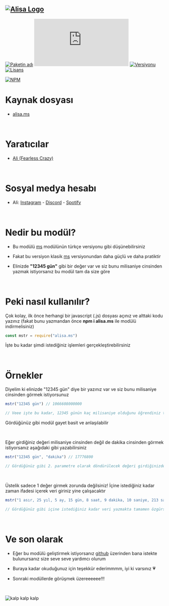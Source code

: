 ## [![Alisa Logo](https://i.hizliresim.com/aug2sp9.png)](https://www.npmjs.com/package/alisa.ms/)


[![Paketin adı](https://img.shields.io/badge/Paketin%20adı-ms--tr-red)](https://www.npmjs.com/package/alisa.ms/)
[![Paket boyutu](https://img.shields.io/bundlephobia/min/alisa.ms?label=Paketin%20boyutu)](https://www.npmjs.com/package/alisa.ms/)
[![Versiyonu](https://img.shields.io/npm/v/alisa.ms.svg?label=Paketin%20versiyonu)](https://www.npmjs.com/package/alisa.ms/)
[![Lisans](https://img.shields.io/npm/l/alisa.ms.svg?label=Lisans)](https://www.npmjs.com/package/alisa.ms/)

[![NPM](https://nodei.co/npm/alisa.ms.png?downloads=true)](https://www.npmjs.com/package/alisa.ms/)

# Kaynak dosyası

- [alisa.ms](https://github.com/pordarman/alisa.ms)

<br>

# Yaratıcılar

- [Ali (Fearless Crazy)](https://github.com/pordarman)

<br>

# Sosyal medya hesabı

- Ali: [Instagram](https://www.instagram.com/ali.celk/) - [Discord](https://discord.com/users/488839097537003521) - [Spotify](https://open.spotify.com/user/215jixxk4morzgq5mpzsmwwqa?si=41e0583b36f9449b)

<br>

# Nedir bu modül?

- Bu modülü [ms](https://www.npmjs.com/package/ms/) modülünün türkçe versiyonu gibi düşünebilirsiniz

- Fakat bu versiyon klasik [ms](https://www.npmjs.com/package/ms/) versiyonundan daha güçlü ve daha pratiktir

- Elinizde **"12345 gün"** gibi bir değer var ve siz bunu milisaniye cinsinden yazmak istiyorsanız bu modül tam da size göre

<br>

# Peki nasıl kullanılır?

Çok kolay, ilk önce herhangi bir javascript (.js) dosyası açınız ve alttaki kodu yazınız (fakat bunu yazmandan önce **npm i alisa.ms** ile modülü indirmelisiniz)
<br>
```js
const mstr = require("alisa.ms")
```
İşte bu kadar şimdi istediğiniz işlemleri gerçekleştirebilirsiniz

<br>

# Örnekler

Diyelim ki elinizde "12345 gün" diye bir yazınız var ve siz bunu milisaniye cinsinden görmek istiyorsunuz
<br>

```js
mstr("12345 gün") // 1066608000000

// Veee işte bu kadar, 12345 günün kaç milisaniye olduğunu öğrendiniz tebrikleerrr 🎉
```
  
Gördüğünüz gibi modül gayet basit ve anlaşılabilir

<br>

Eğer girdiğiniz değeri milisaniye cinsinden değil de dakika cinsinden görmek istiyorsanız aşağıdaki gibi yazabilirsiniz
```js
mstr("12345 gün", "dakika") // 17776800

// Gördüğünüz gibi 2. parametre olarak döndürülecek değeri girdiğinizde o değer cinsinden döndürür
```

<br>

Üstelik sadece 1 değer girmek zorunda değilsiniz! İçine istediğiniz kadar zaman ifadesi içerek veri giriniz yine çalışacaktır
```js
mstr("1 asır, 25 yıl, 5 ay, 15 gün, 8 saat, 9 dakika, 10 saniye, 213 salise") // 3958985350000

// Gördüğünüz gibi içine istediğiniz kadar veri yazmakta tamamen özgürsünüz!
```

<br>

# Ve son olarak

- Eğer bu modülü geliştirmek istiyorsanız [github](https://github.com/pordarman) üzerinden bana istekte bulunursanız size seve seve yardımcı olurum

- Buraya kadar okuduğunuz için teşekkür ederimmmm, iyi ki varsınız 💗

- Sonraki modüllerde görüşmek üzereeeeee!!!

<br>

![kalp kalp kalp](https://gifdb.com/images/high/drake-heart-hands-aqm0moab2i6ocb44.webp)